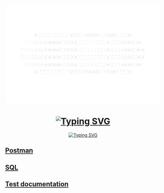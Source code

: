 <div id="header" align="center">
  <img src="https://github.com/SaintFLOK/SaintFLOK/blob/7a49a8dd5be12594fdef9a5616f261e3b6a17fdd/assets/01.gif" width="500"/>
<h1 align="center"><a href="https://git.io/typing-svg"><img src="https://readme-typing-svg.herokuapp.com?color=53F754&center=true&vCenter=true&lines=Hi!+Welcome+to+my+profile!" alt="Typing SVG" /></a></h1>
<a href="https://git.io/typing-svg"><img src="https://readme-typing-svg.herokuapp.com?color=53F754&center=true&vCenter=true&lines=Check+out+my+portfolio:" alt="Typing SVG" /></a>
</div>
<div>
<h2> <a href="https://github.com/SaintFLOK/Postman.git" target="_blank">Postman</a></h2>
</div>
<div>
<h2> <a href="https://github.com/SaintFLOK/SQL.git" target="_blank">SQL</a></h2>
</div>
<div>
<h2> <a href="https://docs.google.com/spreadsheets/d/1QncBvcoRoVqpYFm7Q2CTlD1mUlOlkU-S3Q1Iij2_JeI/edit?usp=sharing" target="_blank">Test documentation</a></h2>
</div>
